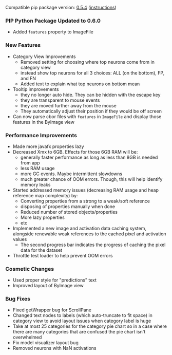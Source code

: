 <!--- https://github.com/mgroth0/deephy/releases -->

[//]: # (VERSION:1.22.0)


Compatible pip package
version: [0.5.4](https://pypi.org/project/deephys/0.5.4/) ([instructions](https://colab.research.google.com/drive/1HAaVOopHDNVKryP14wW4K_rcqeeqYrLK#scrollTo=VtUgz8xGYKHj))

### PIP Python Package Updated to 0.6.0
- Added `features` property to ImageFile

### New Features

- Category View Improvements
    - Removed setting for choosing where top neurons come from in category view
    - instead show top neurons for all 3 choices: ALL (on the bottom), FP, and FN
    - Added text to explain what top neurons on bottom mean
- Tooltip improvements
    - they no longer auto hide. They can be hidden with the escape key
    - they are transparent to mouse events
    - they are moved further away from the mouse
    - They automatically adjust their position if they would be off screen
- Can now parse cbor files with `features` in `ImageFile` and display those features in the ByImage view

### Performance Improvements

- Made more javafx properties lazy
- Decreased Xmx to 6GB. Effects for those 6GB RAM will be:
    - generally faster performance as long as less than 8GB is needed from app
    - less RAM usage
    - more GC events. Maybe intermittent slowdowns
    - much greater chance of OOM errors. Though, this will help identify memory leaks
- Started addressed memory issues (decreasing RAM usage and heap reference map complexity) by:
    - Converting properties from a strong to a weak/soft reference
    - disposing of properties manually when done
    - Reduced number of stored objects/properties
    - More lazy properties
    - etc
- Implemented a new image and activation data caching system, alongside renewable weak references to the cached pixel
  and activation values
    - The second progress bar indicates the progress of caching the pixel data for the dataset
- Throttle test loader to help prevent OOM errors

### Cosmetic Changes
- Used proper style for "predictions" text
- Improved layout of ByImage view

### Bug Fixes

- Fixed getWrapper bug for ScrollPane
- Changed text nodes to labels (which auto-truncate to fit space) in category view to avoid layout issues when category
  label is huge
- Take at most 25 categories for the category pie chart so in a case where there are many categories that are confused
  the pie chart isn't overwhelmed
- Fix model visualizer layout bug
- Removed neurons with NaN activations

[//]: # (### Notes)

[//]: # (### Todo)

